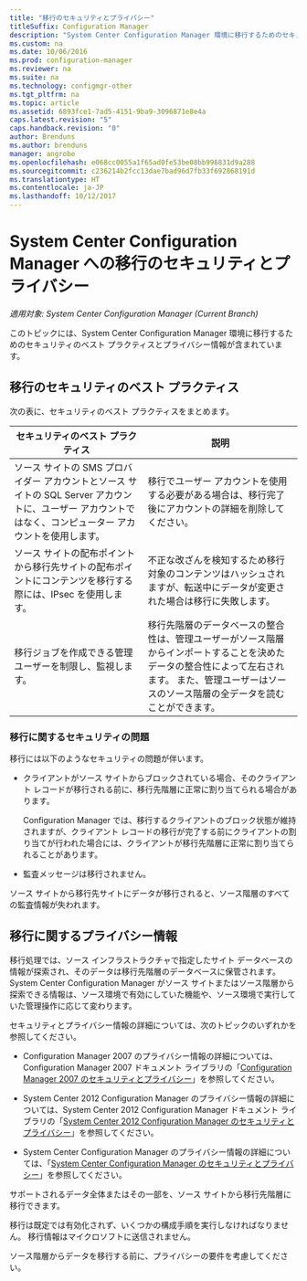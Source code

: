 ```yaml
---
title: "移行のセキュリティとプライバシー"
titleSuffix: Configuration Manager
description: "System Center Configuration Manager 環境に移行するためのセキュリティのベスト プラクティスとプライバシー情報を確認します。"
ms.custom: na
ms.date: 10/06/2016
ms.prod: configuration-manager
ms.reviewer: na
ms.suite: na
ms.technology: configmgr-other
ms.tgt_pltfrm: na
ms.topic: article
ms.assetid: 6893fce1-7ad5-4151-9ba9-3096871e8e4a
caps.latest.revision: "5"
caps.handback.revision: "0"
author: Brenduns
ms.author: brenduns
manager: angrobe
ms.openlocfilehash: e068cc0055a1f65ad0fe53be08bb996831d9a288
ms.sourcegitcommit: c236214b2fcc13dae7bad96d7fb33f692868191d
ms.translationtype: HT
ms.contentlocale: ja-JP
ms.lasthandoff: 10/12/2017
---
```

# <a name="security-and-privacy-for-migration-to-system-center-configuration-manager"></a>System Center Configuration Manager への移行のセキュリティとプライバシー

*適用対象: System Center Configuration Manager (Current Branch)*

このトピックには、System Center Configuration Manager 環境に移行するためのセキュリティのベスト プラクティスとプライバシー情報が含まれています。  

## <a name="security-best-practices-for-migration"></a>移行のセキュリティのベスト プラクティス  
 次の表に、セキュリティのベスト プラクティスをまとめます。  

|セキュリティのベスト プラクティス|説明|  
|----------------------------|----------------------|  
|ソース サイトの SMS プロバイダー アカウントとソース サイトの SQL Server アカウントに、ユーザー アカウントではなく、コンピューター アカウントを使用します。|移行でユーザー アカウントを使用する必要がある場合は、移行完了後にアカウントの詳細を削除してください。|  
|ソース サイトの配布ポイントから移行先サイトの配布ポイントにコンテンツを移行する際には、IPsec を使用します。|不正な改ざんを検知するため移行対象のコンテンツはハッシュされますが、転送中にデータが変更された場合は移行に失敗します。|  
|移行ジョブを作成できる管理ユーザーを制限し、監視します。|移行先階層のデータベースの整合性は、管理ユーザーがソース階層からインポートすることを決めたデータの整合性によって左右されます。 また、管理ユーザーはソースのソース階層の全データを読むことができます。|  

### <a name="security-issues-for-migration"></a>移行に関するセキュリティの問題  
移行には以下のようなセキュリティの問題が伴います。  

-   クライアントがソース サイトからブロックされている場合、そのクライアント レコードが移行される前に、移行先階層に正常に割り当てられる場合があります。  

     Configuration Manager では、移行するクライアントのブロック状態が維持されますが、クライアント レコードの移行が完了する前にクライアントの割り当てが行われた場合には、クライアントが移行先階層に正常に割り当てられることがあります。  

-   監査メッセージは移行されません。  

ソース サイトから移行先サイトにデータが移行されると、ソース階層のすべての監査情報が失われます。  

## <a name="privacy-information-for-migration"></a>移行に関するプライバシー情報  
 移行処理では、ソース インフラストラクチャで指定したサイト データベースの情報が探索され、そのデータは移行先階層のデータベースに保管されます。 System Center Configuration Manager がソース サイトまたはソース階層から探索できる情報は、ソース環境で有効にしていた機能や、ソース環境で実行していた管理操作に応じて変わります。  

 セキュリティとプライバシー情報の詳細については、次のトピックのいずれかを参照してください。  

-   Configuration Manager 2007 のプライバシー情報の詳細については、Configuration Manager 2007 ドキュメント ライブラリの「[Configuration Manager 2007 のセキュリティとプライバシー](http://go.microsoft.com/fwlink/p/?LinkId=216450)」を参照してください。  

-   System Center 2012 Configuration Manager のプライバシー情報の詳細については、System Center 2012 Configuration Manager ドキュメント ライブラリの「[System Center 2012 Configuration Manager のセキュリティとプライバシー](https://technet.microsoft.com/library/gg682033.aspx)」を参照してください。  

-   System Center Configuration Manager のプライバシー情報の詳細については、「[System Center Configuration Manager のセキュリティとプライバシー](../../core/plan-design/security/security-and-privacy.md)」を参照してください。  

サポートされるデータ全体またはその一部を、ソース サイトから移行先階層に移行できます。  

移行は既定では有効化されず、いくつかの構成手順を実行しなければなりません。 移行情報はマイクロソフトに送信されません。  

ソース階層からデータを移行する前に、プライバシーの要件を考慮してください。  
